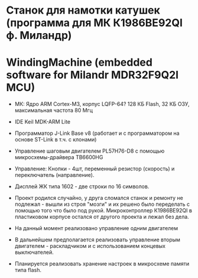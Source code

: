 # Станок для намотки катушек (программа для МК К1986ВЕ92QI ф. Миландр)

# WindingMachine  (embedded software for Milandr MDR32F9Q2I MCU)

* МК: Ядро ARM Cortex-M3, корпус LQFP-64? 128 КБ Flash, 32 КБ ОЗУ, максимальная частота 80 Мгц
* IDE Keil MDK-ARM Lite
* Программатор J-Link Base v8 (работает и с программатором на основе ST-Link в т.ч. с клонами)
* Управление шаговым двигателем PL57H76-D8 с помощью микросхемы-драйвера TB6600HG
* Управление: Кнопки - 4шт, переменный резистор (скорость) и переключатель (направление).
* Дисплей ЖК типа 1602 - две строки по 16 символов.

* Проект родился случайно, у друга сломался станок и ремонту не подлежал - вышли из строя "мозги" и их решено было переделать с помощью того что было под рукой. Микроконтроллер К1986ВЕ92QI в пластиковом корпусе остался от другого проекта и лежал без дела.
* На данный момент реализовано управление одним двигателем
* В дальнейшем предполагается реализовать управление вторым двигателем - раскладчиком и с использованием концевых выключателей.
* Планируется реализовать хранение настроек в микросхеме памяти типа flash.
